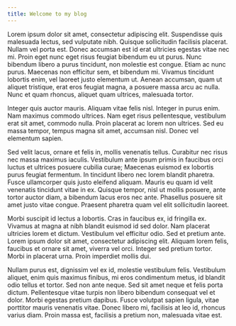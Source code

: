 ```yaml
---
title: Welcome to my blog
---
```


Lorem ipsum dolor sit amet, consectetur adipiscing elit. Suspendisse quis malesuada lectus, sed vulputate nibh. Quisque sollicitudin facilisis placerat. Nullam vel porta est. Donec accumsan est id erat ultricies egestas vitae nec mi. Proin eget nunc eget risus feugiat bibendum eu ut purus. Nunc bibendum libero a purus tincidunt, non molestie est congue. Etiam ac nunc purus. Maecenas non efficitur sem, et bibendum mi. Vivamus tincidunt lobortis enim, vel laoreet justo elementum ut. Aenean accumsan, quam ut aliquet tristique, erat eros feugiat magna, a posuere massa arcu ac nulla. Nunc et quam rhoncus, aliquet quam ultrices, malesuada tortor.

Integer quis auctor mauris. Aliquam vitae felis nisl. Integer in purus enim. Nam maximus commodo ultrices. Nam eget risus pellentesque, vestibulum erat sit amet, commodo nulla. Proin placerat ac lorem non ultrices. Sed eu massa tempor, tempus magna sit amet, accumsan nisl. Donec vel elementum sapien.

Sed velit lacus, ornare et felis in, mollis venenatis tellus. Curabitur nec risus nec massa maximus iaculis. Vestibulum ante ipsum primis in faucibus orci luctus et ultrices posuere cubilia curae; Maecenas euismod ex lobortis purus feugiat fermentum. In tincidunt libero nec lorem blandit pharetra. Fusce ullamcorper quis justo eleifend aliquam. Mauris eu quam id velit venenatis tincidunt vitae in ex. Quisque tempor, nisl ut mollis posuere, ante tortor auctor diam, a bibendum lacus eros nec ante. Phasellus posuere sit amet justo vitae congue. Praesent pharetra quam vel elit sollicitudin laoreet.

Morbi suscipit id lectus a lobortis. Cras in faucibus ex, id fringilla ex. Vivamus at magna at nibh blandit euismod id sed dolor. Nam placerat ultricies lorem et dictum. Vestibulum vel efficitur odio. Sed et pretium ante. Lorem ipsum dolor sit amet, consectetur adipiscing elit. Aliquam lorem felis, faucibus et ornare sit amet, viverra vel orci. Integer sed pretium tortor. Morbi in placerat urna. Proin imperdiet mollis dui.

Nullam purus est, dignissim vel ex id, molestie vestibulum felis. Vestibulum aliquet, enim quis maximus finibus, mi eros condimentum metus, id blandit odio tellus et tortor. Sed non ante neque. Sed sit amet neque et felis porta dictum. Pellentesque vitae turpis non libero bibendum consequat vel et dolor. Morbi egestas pretium dapibus. Fusce volutpat sapien ligula, vitae porttitor mauris venenatis vitae. Donec libero mi, facilisis at leo id, rhoncus varius diam. Proin massa est, facilisis a pretium non, malesuada vitae est.

